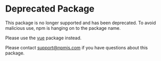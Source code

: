 # Deprecated Package

This package is no longer supported and has been deprecated. To avoid malicious use, npm is hanging on to the package name.

Please use the [vue](https://www.npmjs.com/package/vue) package instead.

Please contact support@npmjs.com if you have questions about this package.
